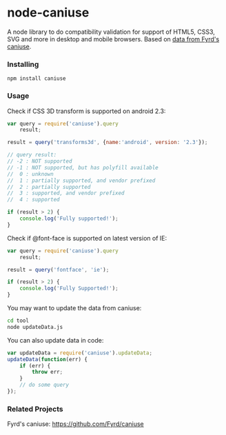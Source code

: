 # node-caniuse

A node library to do compatibility validation for support of HTML5, CSS3, SVG and more in desktop and mobile browsers.
Based on [data from Fyrd's caniuse](https://github.com/Fyrd/caniuse).

### Installing
    npm install caniuse

### Usage

Check if CSS 3D transform is supported on android 2.3:

```js
var query = require('caniuse').query
    result;

result = query('transforms3d', {name:'android', version: '2.3'});

// query result:
// -2 : NOT supported
// -1 : NOT supported, but has polyfill available
//  0 : unknown
//  1 : partially supported, and vendor prefixed
//  2 : partially supported
//  3 : supported, and vendor prefixed
//  4 : supported

if (result > 2) {
    console.log('Fully supported!');
}
```

Check if @font-face is supported on latest version of IE:

```js
var query = require('caniuse').query
    result;

result = query('fontface', 'ie');

if (result > 2) {
    console.log('Fully Supported!');
}
```

You may want to update the data from caniuse:
```sh
cd tool
node updateData.js
```

You can also update data in code:
```js
var updateData = require('caniuse').updateData;
updateData(function(err) {
    if (err) {
        throw err;
    }
    // do some query
});
```

### Related Projects
Fyrd's caniuse: https://github.com/Fyrd/caniuse
